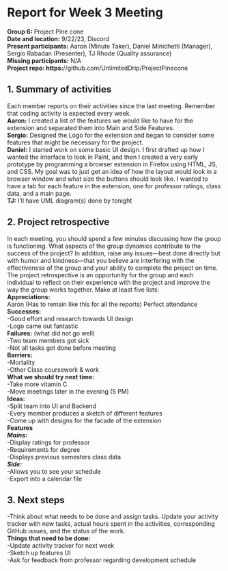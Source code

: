 # **Report for Week 3 Meeting**
**Group 6:** Project Pine cone<br>
**Date and location:** 9/22/23, Discord<br>
**Present participants:** Aaron (Minute Taker), Daniel Minichetti (Manager), Sergio Rabadan (Presenter), TJ Rhode (Quality assurance)<br>
**Missing participants:** N/A<br>
**Project repo: https:**//github.com/UnlimitedDrip/ProjectPinecone<br>
## **1. Summary of activities**
Each member reports on their activities since the last meeting. Remember that coding activity is expected every week. <br>
**Aaron:** I created a list of the features we would like to have for the extension and separated them into Main and Side Features.<br>
**Sergio:** Designed the Logo for the extension and began to consider some features that might be necessary for the project.<br>
**Daniel:** I started work on some basic UI design. I first drafted up how I wanted the interface to look in Paint, and then I created a very early prototype by programming a browser extension in Firefox using HTML, JS, and CSS. My goal was to just get an idea of how the layout would look in a browser window and what size the buttons should look like. I wanted to have a tab for each feature in the extension, one for professor ratings, class data, and a main page. <br>
**TJ:** I’ll have UML diagram(s) done by tonight<br>
## **2. Project retrospective**
In each meeting, you should spend a few minutes discussing how the group is functioning. What aspects of the group dynamics contribute to the success of the project? In addition, raise any issues—best done directly but with humor and kindness—that you believe are interfering with the effectiveness of the group and your ability to complete the project on time.<br>
The project retrospective is an opportunity for the group and each individual to reflect on their experience with the project and improve the way the group works together. Make at least five lists:<br>
**Appreciations:** <br>
Aaron (Has to remain like this for all the reports)
 Perfect attendance<br>
**Successes:** <br>
-Good effort and research towards UI design<br>
-Logo came out fantastic<br>
**Failures:** (what did not go well)<br>
-Two team members got sick<br>
-Not all tasks got done before meeting<br>
**Barriers:** <br>
-Mortality<br>
-Other Class coursework & work<br>
**What we should try next time:** <br>
-Take more vitamin C<br>
-Move meetings later in the evening (5 PM)<br>
**Ideas:** <br>
-Split team into UI and Backend<br>
-Every member produces a sketch of different features<br>
-Come up with designs for the facade of the extension<br>
**Features** <br>
***Mains:*** <br>
-Display ratings for professor<br>
-Requirements for degree<br>
-Displays previous semesters class data<br>
***Side:***<br>
-Allows you to see your schedule<br>
-Export into a calendar file<br>
## **3. Next steps**<br>
-Think about what needs to be done and assign tasks. Update your activity tracker with new tasks, actual hours spent in the activities, corresponding GitHub issues, and the status of the work.<br>
**Things that need to be done:**<br>
-Update activity tracker for next week<br> 
-Sketch up features UI<br>
-Ask for feedback from professor regarding development schedule
 
